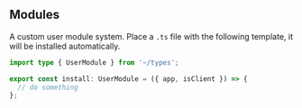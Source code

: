 ## Modules

A custom user module system. Place a `.ts` file with the following template, it will be installed automatically.

```ts
import type { UserModule } from '~/types';

export const install: UserModule = ({ app, isClient }) => {
  // do something
};
```

